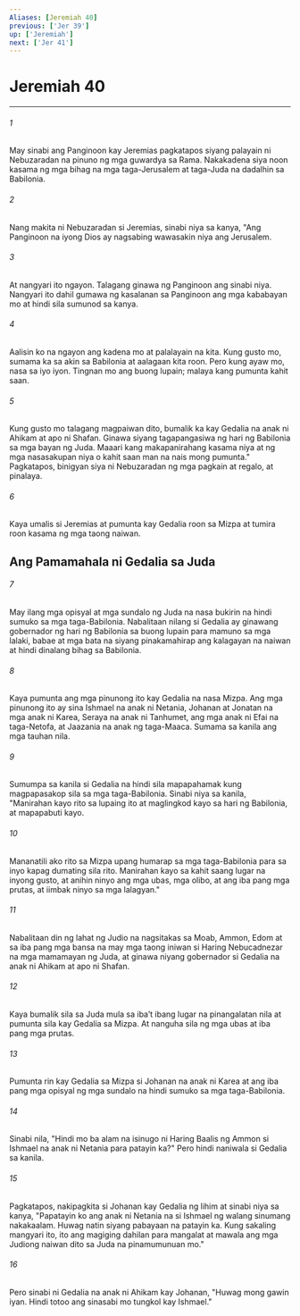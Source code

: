 ```yaml
---
Aliases: [Jeremiah 40]
previous: ['Jer 39']
up: ['Jeremiah']
next: ['Jer 41']
---
```

# Jeremiah 40

***






















###### 1 










May sinabi ang Panginoon kay Jeremias pagkatapos siyang palayain ni Nebuzaradan na pinuno ng mga guwardya sa Rama. Nakakadena siya noon kasama ng mga bihag na mga taga-Jerusalem at taga-Juda na dadalhin sa Babilonia. 





















###### 2 










Nang makita ni Nebuzaradan si Jeremias, sinabi niya sa kanya, "Ang Panginoon na iyong Dios ay nagsabing wawasakin niya ang Jerusalem. 





















###### 3 










At nangyari ito ngayon. Talagang ginawa ng Panginoon ang sinabi niya. Nangyari ito dahil gumawa ng kasalanan sa Panginoon ang mga kababayan mo at hindi sila sumunod sa kanya. 





















###### 4 










Aalisin ko na ngayon ang kadena mo at palalayain na kita. Kung gusto mo, sumama ka sa akin sa Babilonia at aalagaan kita roon. Pero kung ayaw mo, nasa sa iyo iyon. Tingnan mo ang buong lupain; malaya kang pumunta kahit saan. 





















###### 5 










Kung gusto mo talagang magpaiwan dito, bumalik ka kay Gedalia na anak ni Ahikam at apo ni Shafan. Ginawa siyang tagapangasiwa ng hari ng Babilonia sa mga bayan ng Juda. Maaari kang makapanirahang kasama niya at ng mga nasasakupan niya o kahit saan man na nais mong pumunta." Pagkatapos, binigyan siya ni Nebuzaradan ng mga pagkain at regalo, at pinalaya. 





















###### 6 










Kaya umalis si Jeremias at pumunta kay Gedalia roon sa Mizpa at tumira roon kasama ng mga taong naiwan.

## Ang Pamamahala ni Gedalia sa Juda 





















###### 7 










May ilang mga opisyal at mga sundalo ng Juda na nasa bukirin na hindi sumuko sa mga taga-Babilonia. Nabalitaan nilang si Gedalia ay ginawang gobernador ng hari ng Babilonia sa buong lupain para mamuno sa mga lalaki, babae at mga bata na siyang pinakamahirap ang kalagayan na naiwan at hindi dinalang bihag sa Babilonia. 





















###### 8 










Kaya pumunta ang mga pinunong ito kay Gedalia na nasa Mizpa. Ang mga pinunong ito ay sina Ishmael na anak ni Netania, Johanan at Jonatan na mga anak ni Karea, Seraya na anak ni Tanhumet, ang mga anak ni Efai na taga-Netofa, at Jaazania na anak ng taga-Maaca. Sumama sa kanila ang mga tauhan nila. 





















###### 9 










Sumumpa sa kanila si Gedalia na hindi sila mapapahamak kung magpapasakop sila sa mga taga-Babilonia. Sinabi niya sa kanila, "Manirahan kayo rito sa lupaing ito at maglingkod kayo sa hari ng Babilonia, at mapapabuti kayo. 





















###### 10 










Mananatili ako rito sa Mizpa upang humarap sa mga taga-Babilonia para sa inyo kapag dumating sila rito. Manirahan kayo sa kahit saang lugar na inyong gusto, at anihin ninyo ang mga ubas, mga olibo, at ang iba pang mga prutas, at iimbak ninyo sa mga lalagyan." 





















###### 11 










Nabalitaan din ng lahat ng Judio na nagsitakas sa Moab, Ammon, Edom at sa iba pang mga bansa na may mga taong iniwan si Haring Nebucadnezar na mga mamamayan ng Juda, at ginawa niyang gobernador si Gedalia na anak ni Ahikam at apo ni Shafan. 





















###### 12 










Kaya bumalik sila sa Juda mula sa ibaʼt ibang lugar na pinangalatan nila at pumunta sila kay Gedalia sa Mizpa. At nanguha sila ng mga ubas at iba pang mga prutas. 





















###### 13 










Pumunta rin kay Gedalia sa Mizpa si Johanan na anak ni Karea at ang iba pang mga opisyal ng mga sundalo na hindi sumuko sa mga taga-Babilonia. 





















###### 14 










Sinabi nila, "Hindi mo ba alam na isinugo ni Haring Baalis ng Ammon si Ishmael na anak ni Netania para patayin ka?" Pero hindi naniwala si Gedalia sa kanila. 





















###### 15 










Pagkatapos, nakipagkita si Johanan kay Gedalia ng lihim at sinabi niya sa kanya, "Papatayin ko ang anak ni Netania na si Ishmael ng walang sinumang nakakaalam. Huwag natin siyang pabayaan na patayin ka. Kung sakaling mangyari ito, ito ang magiging dahilan para mangalat at mawala ang mga Judiong naiwan dito sa Juda na pinamumunuan mo." 





















###### 16 










Pero sinabi ni Gedalia na anak ni Ahikam kay Johanan, "Huwag mong gawin iyan. Hindi totoo ang sinasabi mo tungkol kay Ishmael."
